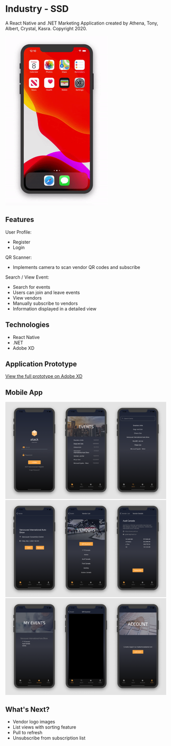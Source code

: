 # Industry - SSD
A React Native and .NET Marketing Application created by Athena, Tony, Albert, Crystal, Kasra. Copyright 2020.

![App Demo](media/demo.gif)
  
## Features
User Profile:
- Register
- Login

QR Scanner:
- Implements camera to scan vendor QR codes and subscribe

Search / View Event:
- Search for events
- Users can join and leave events
- View vendors
- Manually subscribe to vendors
- Information displayed in a detailed view

## Technologies
- React Native
- .NET
- Adobe XD

## Application Prototype
[View the full prototype on Adobe XD](https://xd.adobe.com/view/af850f75-0f9d-414c-6f33-cc7305f76382-d9b4/)

## Mobile App
![picture](media/1.png)
![picture](media/2.png)
![picture](media/3.png)

## What's Next?
- Vendor logo images
- List views with sorting feature
- Pull to refresh
- Unsubscribe from subscription list
